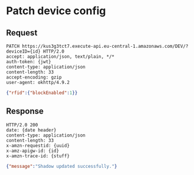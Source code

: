 # Patch device config

## Request

```http
PATCH https://kus3g3tct7.execute-api.eu-central-1.amazonaws.com/DEV/?deviceID={id} HTTP/2.0
accept: application/json, text/plain, */*
auth-token: {jwt}
content-type: application/json
content-length: 33
accept-encoding: gzip
user-agent: okhttp/4.9.2
```

```json
{"rfid":{"blockEnabled":1}}
```

## Response

```http
HTTP/2.0 200 
date: {date header}
content-type: application/json
content-length: 33
x-amzn-requestid: {uuid}
x-amz-apigw-id: {id}
x-amzn-trace-id: {stuff}
```

```json
{"message":"Shadow updated successfully."}
```
